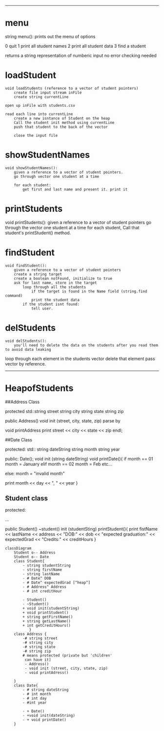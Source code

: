 ----------------------------------------------------------------------------------------------------------
# menu

string menu():
    prints out the menu of options

0 quit 
1 print all student names
2 print all student data 
3 find a student 

returns a string representation of numberic input
no error checking needed

# loadStudent
 
    void loadStudents (reference to a vector of student pointers)
        create file input stream inFile
        create string currentLine

    open up inFile with students.csv

    read each line into currentLine
        create a new isntance of Student on the heap
        Call the student init method using currentLine
        push that student to the back of the vector

        close the input file

# showStudentNames
    void showStudentNames():
        given a reference to a vector of student pointers.
        go through vector one student at a time
        
        for each student:
            get first and last name and present it. print it
# printStudents

void printStudents():
    given a reference to a vector of student pointers
    go through the vector one student at a time
    for each student, Call that student's printStudent() method.

# findStudent
    void findStudent():
        given a reference to a vector of student pointers
        create a string target
        create a boolean notFound, initialize to true
        ask for last name, store in the target
            loop through all the students
                if the target is found in the Name field (string.find command)
                print the student data
            if the student isnt found:
                tell user.

# delStudents

    void delStudents():
        you'll need to delete the data on the students after you read them to avoid data leaking
loop through each element in the students vector
delete that element
pass vector by reference. 


------------------------------------------------------------------------------------------------
# HeapofStudents  

##Address Class

protected
std::string street
     string city
     string state
     string zip

public
Address()
void init (street, city, state, zip) parse by 

void printAddress
        print street << city << state << zip endl;

##Date Class

protected:
    std:: string dateString
         string month
        string year

public:
Date();
void init (string dateString)
void printDate(){
if month == 01 
    month = January
elif month == 02
    month = Feb
etc...

else:
 month = "invalid month"

print month << day << ", " << year
}


## Student class

protected:

...

public
Student()
~student()
init (studentSting)
printStudent(){
print fistName << lastName << address << "DOB:" << dob
 << "expected graduation:" << expectedGrad << "Credits:" << creditHours 
}


```mermaid 
classDiagram
    Student o-- Address
    Student o-- Date
    class Student{
        - string studentString
        - string firstName
        - string lastName
        - # Date^ DOB
        - # Date^ expectedGrad [^heap^]
        - # Address^ Address
        - # int creditHour

        - Student()
        - ~Student()
        + void init(studentString)
        + void printStudent()
        + string getFirstName()
        + string getLastName()
        + int getCreditHours()
           }
    class Address {
        -# string street
        -# string city
        -# string state
        -# string zip
        # means protected (private but 'children'
         can have it]
         - Address()
         - void init (street, city, state, zip)
         - void printAdress()

    }
    class Date{
        - # string dateString
        - # int month
        - # int day
        - #int year

        - + Date()
        - +void init(dateString)
        - + void printDate()
    }
```



